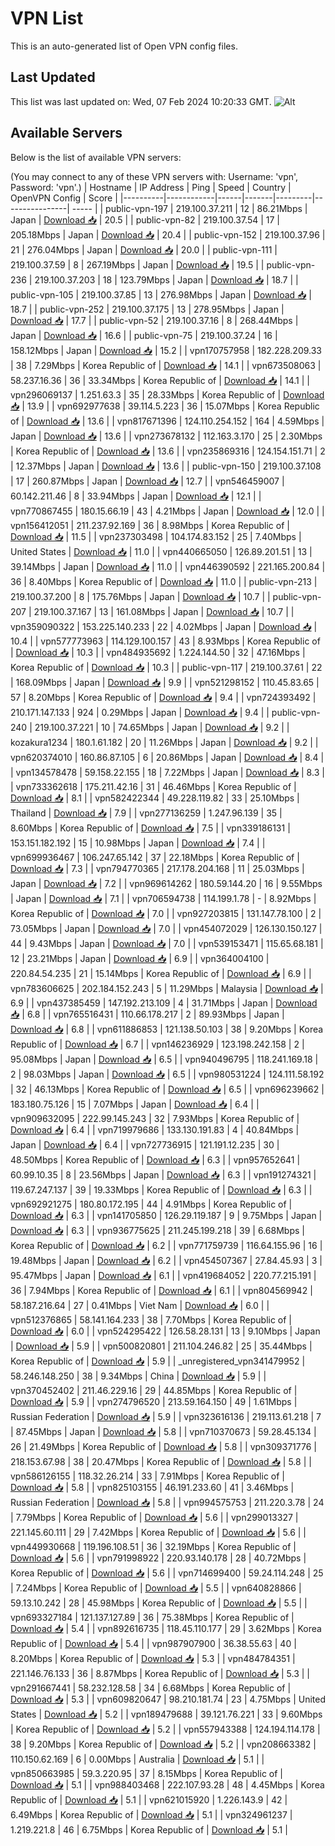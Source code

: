 # VPN List

This is an auto-generated list of Open VPN config files.

## Last Updated

This list was last updated on: Wed, 07 Feb 2024 10:20:33 GMT.
![Alt](https://repobeats.axiom.co/api/embed/186b98318ef1479477931607c1ad7d823f12451f.svg "Repobeats analytics image")

## Available Servers

Below is the list of available VPN servers:

(You may connect to any of these VPN servers with: Username: 'vpn', Password: 'vpn'.)
| Hostname | IP Address | Ping | Speed | Country | OpenVPN Config | Score |
|----------|------------|------|-------|---------|----------------| ----- |
| public-vpn-197 | 219.100.37.211 | 12 | 86.21Mbps | Japan | [Download 📥](./configs/server_0_JP.ovpn) | 20.5 |
| public-vpn-82 | 219.100.37.54 | 17 | 205.18Mbps | Japan | [Download 📥](./configs/server_1_JP.ovpn) | 20.4 |
| public-vpn-152 | 219.100.37.96 | 21 | 276.04Mbps | Japan | [Download 📥](./configs/server_2_JP.ovpn) | 20.0 |
| public-vpn-111 | 219.100.37.59 | 8 | 267.19Mbps | Japan | [Download 📥](./configs/server_3_JP.ovpn) | 19.5 |
| public-vpn-236 | 219.100.37.203 | 18 | 123.79Mbps | Japan | [Download 📥](./configs/server_4_JP.ovpn) | 18.7 |
| public-vpn-105 | 219.100.37.85 | 13 | 276.98Mbps | Japan | [Download 📥](./configs/server_5_JP.ovpn) | 18.7 |
| public-vpn-252 | 219.100.37.175 | 13 | 278.95Mbps | Japan | [Download 📥](./configs/server_6_JP.ovpn) | 17.7 |
| public-vpn-52 | 219.100.37.16 | 8 | 268.44Mbps | Japan | [Download 📥](./configs/server_7_JP.ovpn) | 16.6 |
| public-vpn-75 | 219.100.37.24 | 16 | 158.12Mbps | Japan | [Download 📥](./configs/server_8_JP.ovpn) | 15.2 |
| vpn170757958 | 182.228.209.33 | 38 | 7.29Mbps | Korea Republic of | [Download 📥](./configs/server_9_KR.ovpn) | 14.1 |
| vpn673508063 | 58.237.16.36 | 36 | 33.34Mbps | Korea Republic of | [Download 📥](./configs/server_10_KR.ovpn) | 14.1 |
| vpn296069137 | 1.251.63.3 | 35 | 28.33Mbps | Korea Republic of | [Download 📥](./configs/server_11_KR.ovpn) | 13.9 |
| vpn692977638 | 39.114.5.223 | 36 | 15.07Mbps | Korea Republic of | [Download 📥](./configs/server_12_KR.ovpn) | 13.6 |
| vpn817671396 | 124.110.254.152 | 164 | 4.59Mbps | Japan | [Download 📥](./configs/server_13_JP.ovpn) | 13.6 |
| vpn273678132 | 112.163.3.170 | 25 | 2.30Mbps | Korea Republic of | [Download 📥](./configs/server_14_KR.ovpn) | 13.6 |
| vpn235869316 | 124.154.151.71 | 2 | 12.37Mbps | Japan | [Download 📥](./configs/server_15_JP.ovpn) | 13.6 |
| public-vpn-150 | 219.100.37.108 | 17 | 260.87Mbps | Japan | [Download 📥](./configs/server_16_JP.ovpn) | 12.7 |
| vpn546459007 | 60.142.211.46 | 8 | 33.94Mbps | Japan | [Download 📥](./configs/server_17_JP.ovpn) | 12.1 |
| vpn770867455 | 180.15.66.19 | 43 | 4.21Mbps | Japan | [Download 📥](./configs/server_18_JP.ovpn) | 12.0 |
| vpn156412051 | 211.237.92.169 | 36 | 8.98Mbps | Korea Republic of | [Download 📥](./configs/server_19_KR.ovpn) | 11.5 |
| vpn237303498 | 104.174.83.152 | 25 | 7.40Mbps | United States | [Download 📥](./configs/server_20_US.ovpn) | 11.0 |
| vpn440665050 | 126.89.201.51 | 13 | 39.14Mbps | Japan | [Download 📥](./configs/server_21_JP.ovpn) | 11.0 |
| vpn446390592 | 221.165.200.84 | 36 | 8.40Mbps | Korea Republic of | [Download 📥](./configs/server_22_KR.ovpn) | 11.0 |
| public-vpn-213 | 219.100.37.200 | 8 | 175.76Mbps | Japan | [Download 📥](./configs/server_23_JP.ovpn) | 10.7 |
| public-vpn-207 | 219.100.37.167 | 13 | 161.08Mbps | Japan | [Download 📥](./configs/server_24_JP.ovpn) | 10.7 |
| vpn359090322 | 153.225.140.233 | 22 | 4.02Mbps | Japan | [Download 📥](./configs/server_25_JP.ovpn) | 10.4 |
| vpn577773963 | 114.129.100.157 | 43 | 8.93Mbps | Korea Republic of | [Download 📥](./configs/server_26_KR.ovpn) | 10.3 |
| vpn484935692 | 1.224.144.50 | 32 | 47.16Mbps | Korea Republic of | [Download 📥](./configs/server_27_KR.ovpn) | 10.3 |
| public-vpn-117 | 219.100.37.61 | 22 | 168.09Mbps | Japan | [Download 📥](./configs/server_28_JP.ovpn) | 9.9 |
| vpn521298152 | 110.45.83.65 | 57 | 8.20Mbps | Korea Republic of | [Download 📥](./configs/server_29_KR.ovpn) | 9.4 |
| vpn724393492 | 210.171.147.133 | 924 | 0.29Mbps | Japan | [Download 📥](./configs/server_30_JP.ovpn) | 9.4 |
| public-vpn-240 | 219.100.37.221 | 10 | 74.65Mbps | Japan | [Download 📥](./configs/server_31_JP.ovpn) | 9.2 |
| kozakura1234 | 180.1.61.182 | 20 | 11.26Mbps | Japan | [Download 📥](./configs/server_32_JP.ovpn) | 9.2 |
| vpn620374010 | 160.86.87.105 | 6 | 20.86Mbps | Japan | [Download 📥](./configs/server_33_JP.ovpn) | 8.4 |
| vpn134578478 | 59.158.22.155 | 18 | 7.22Mbps | Japan | [Download 📥](./configs/server_34_JP.ovpn) | 8.3 |
| vpn733362618 | 175.211.42.16 | 31 | 46.46Mbps | Korea Republic of | [Download 📥](./configs/server_35_KR.ovpn) | 8.1 |
| vpn582422344 | 49.228.119.82 | 33 | 25.10Mbps | Thailand | [Download 📥](./configs/server_36_TH.ovpn) | 7.9 |
| vpn277136259 | 1.247.96.139 | 35 | 8.60Mbps | Korea Republic of | [Download 📥](./configs/server_37_KR.ovpn) | 7.5 |
| vpn339186131 | 153.151.182.192 | 15 | 10.98Mbps | Japan | [Download 📥](./configs/server_38_JP.ovpn) | 7.4 |
| vpn699936467 | 106.247.65.142 | 37 | 22.18Mbps | Korea Republic of | [Download 📥](./configs/server_39_KR.ovpn) | 7.3 |
| vpn794770365 | 217.178.204.168 | 11 | 25.03Mbps | Japan | [Download 📥](./configs/server_40_JP.ovpn) | 7.2 |
| vpn969614262 | 180.59.144.20 | 16 | 9.55Mbps | Japan | [Download 📥](./configs/server_41_JP.ovpn) | 7.1 |
| vpn706594738 | 114.199.1.78 | - | 8.92Mbps | Korea Republic of | [Download 📥](./configs/server_42_KR.ovpn) | 7.0 |
| vpn927203815 | 131.147.78.100 | 2 | 73.05Mbps | Japan | [Download 📥](./configs/server_43_JP.ovpn) | 7.0 |
| vpn454072029 | 126.130.150.127 | 44 | 9.43Mbps | Japan | [Download 📥](./configs/server_44_JP.ovpn) | 7.0 |
| vpn539153471 | 115.65.68.181 | 12 | 23.21Mbps | Japan | [Download 📥](./configs/server_45_JP.ovpn) | 6.9 |
| vpn364004100 | 220.84.54.235 | 21 | 15.14Mbps | Korea Republic of | [Download 📥](./configs/server_46_KR.ovpn) | 6.9 |
| vpn783606625 | 202.184.152.243 | 5 | 11.29Mbps | Malaysia | [Download 📥](./configs/server_47_MY.ovpn) | 6.9 |
| vpn437385459 | 147.192.213.109 | 4 | 31.71Mbps | Japan | [Download 📥](./configs/server_48_JP.ovpn) | 6.8 |
| vpn765516431 | 110.66.178.217 | 2 | 89.93Mbps | Japan | [Download 📥](./configs/server_49_JP.ovpn) | 6.8 |
| vpn611886853 | 121.138.50.103 | 38 | 9.20Mbps | Korea Republic of | [Download 📥](./configs/server_50_KR.ovpn) | 6.7 |
| vpn146236929 | 123.198.242.158 | 2 | 95.08Mbps | Japan | [Download 📥](./configs/server_51_JP.ovpn) | 6.5 |
| vpn940496795 | 118.241.169.18 | 2 | 98.03Mbps | Japan | [Download 📥](./configs/server_52_JP.ovpn) | 6.5 |
| vpn980531224 | 124.111.58.192 | 32 | 46.13Mbps | Korea Republic of | [Download 📥](./configs/server_53_KR.ovpn) | 6.5 |
| vpn696239662 | 183.180.75.126 | 15 | 7.07Mbps | Japan | [Download 📥](./configs/server_54_JP.ovpn) | 6.4 |
| vpn909632095 | 222.99.145.243 | 32 | 7.93Mbps | Korea Republic of | [Download 📥](./configs/server_55_KR.ovpn) | 6.4 |
| vpn719979686 | 133.130.191.83 | 4 | 40.84Mbps | Japan | [Download 📥](./configs/server_56_JP.ovpn) | 6.4 |
| vpn727736915 | 121.191.12.235 | 30 | 48.50Mbps | Korea Republic of | [Download 📥](./configs/server_57_KR.ovpn) | 6.3 |
| vpn957652641 | 60.99.10.35 | 8 | 23.56Mbps | Japan | [Download 📥](./configs/server_58_JP.ovpn) | 6.3 |
| vpn191274321 | 119.67.247.137 | 39 | 19.33Mbps | Korea Republic of | [Download 📥](./configs/server_59_KR.ovpn) | 6.3 |
| vpn692921275 | 180.80.172.195 | 44 | 4.91Mbps | Korea Republic of | [Download 📥](./configs/server_60_KR.ovpn) | 6.3 |
| vpn141705850 | 126.29.119.187 | 9 | 9.75Mbps | Japan | [Download 📥](./configs/server_61_JP.ovpn) | 6.3 |
| vpn936775625 | 211.245.199.218 | 39 | 6.68Mbps | Korea Republic of | [Download 📥](./configs/server_62_KR.ovpn) | 6.2 |
| vpn771759739 | 116.64.155.96 | 16 | 19.48Mbps | Japan | [Download 📥](./configs/server_63_JP.ovpn) | 6.2 |
| vpn454507367 | 27.84.45.93 | 3 | 95.47Mbps | Japan | [Download 📥](./configs/server_64_JP.ovpn) | 6.1 |
| vpn419684052 | 220.77.215.191 | 36 | 7.94Mbps | Korea Republic of | [Download 📥](./configs/server_65_KR.ovpn) | 6.1 |
| vpn804569942 | 58.187.216.64 | 27 | 0.41Mbps | Viet Nam | [Download 📥](./configs/server_66_VN.ovpn) | 6.0 |
| vpn512376865 | 58.141.164.233 | 38 | 7.70Mbps | Korea Republic of | [Download 📥](./configs/server_67_KR.ovpn) | 6.0 |
| vpn524295422 | 126.58.28.131 | 13 | 9.10Mbps | Japan | [Download 📥](./configs/server_68_JP.ovpn) | 5.9 |
| vpn500820801 | 211.104.246.82 | 25 | 35.44Mbps | Korea Republic of | [Download 📥](./configs/server_69_KR.ovpn) | 5.9 |
| _unregistered_vpn341479952 | 58.246.148.250 | 38 | 9.34Mbps | China | [Download 📥](./configs/server_70_CN.ovpn) | 5.9 |
| vpn370452402 | 211.46.229.16 | 29 | 44.85Mbps | Korea Republic of | [Download 📥](./configs/server_71_KR.ovpn) | 5.9 |
| vpn274796520 | 213.59.164.150 | 49 | 1.61Mbps | Russian Federation | [Download 📥](./configs/server_72_RU.ovpn) | 5.9 |
| vpn323616136 | 219.113.61.218 | 7 | 87.45Mbps | Japan | [Download 📥](./configs/server_73_JP.ovpn) | 5.8 |
| vpn710370673 | 59.28.45.134 | 26 | 21.49Mbps | Korea Republic of | [Download 📥](./configs/server_74_KR.ovpn) | 5.8 |
| vpn309371776 | 218.153.67.98 | 38 | 20.47Mbps | Korea Republic of | [Download 📥](./configs/server_75_KR.ovpn) | 5.8 |
| vpn586126155 | 118.32.26.214 | 33 | 7.91Mbps | Korea Republic of | [Download 📥](./configs/server_76_KR.ovpn) | 5.8 |
| vpn825103155 | 46.191.233.60 | 41 | 3.46Mbps | Russian Federation | [Download 📥](./configs/server_77_RU.ovpn) | 5.8 |
| vpn994575753 | 211.220.3.78 | 24 | 7.79Mbps | Korea Republic of | [Download 📥](./configs/server_78_KR.ovpn) | 5.6 |
| vpn299013327 | 221.145.60.111 | 29 | 7.42Mbps | Korea Republic of | [Download 📥](./configs/server_79_KR.ovpn) | 5.6 |
| vpn449930668 | 119.196.108.51 | 36 | 32.19Mbps | Korea Republic of | [Download 📥](./configs/server_80_KR.ovpn) | 5.6 |
| vpn791998922 | 220.93.140.178 | 28 | 40.72Mbps | Korea Republic of | [Download 📥](./configs/server_81_KR.ovpn) | 5.6 |
| vpn714699400 | 59.24.114.248 | 25 | 7.24Mbps | Korea Republic of | [Download 📥](./configs/server_82_KR.ovpn) | 5.5 |
| vpn640828866 | 59.13.10.242 | 28 | 45.98Mbps | Korea Republic of | [Download 📥](./configs/server_83_KR.ovpn) | 5.5 |
| vpn693327184 | 121.137.127.89 | 36 | 75.38Mbps | Korea Republic of | [Download 📥](./configs/server_84_KR.ovpn) | 5.4 |
| vpn892616735 | 118.45.110.177 | 29 | 3.62Mbps | Korea Republic of | [Download 📥](./configs/server_85_KR.ovpn) | 5.4 |
| vpn987907900 | 36.38.55.63 | 40 | 8.20Mbps | Korea Republic of | [Download 📥](./configs/server_86_KR.ovpn) | 5.3 |
| vpn484784351 | 221.146.76.133 | 36 | 8.87Mbps | Korea Republic of | [Download 📥](./configs/server_87_KR.ovpn) | 5.3 |
| vpn291667441 | 58.232.128.58 | 34 | 6.68Mbps | Korea Republic of | [Download 📥](./configs/server_88_KR.ovpn) | 5.3 |
| vpn609820647 | 98.210.181.74 | 23 | 4.75Mbps | United States | [Download 📥](./configs/server_89_US.ovpn) | 5.2 |
| vpn189479688 | 39.121.76.221 | 33 | 9.60Mbps | Korea Republic of | [Download 📥](./configs/server_90_KR.ovpn) | 5.2 |
| vpn557943388 | 124.194.114.178 | 38 | 9.20Mbps | Korea Republic of | [Download 📥](./configs/server_91_KR.ovpn) | 5.2 |
| vpn208663382 | 110.150.62.169 | 6 | 0.00Mbps | Australia | [Download 📥](./configs/server_92_AU.ovpn) | 5.1 |
| vpn850663985 | 59.3.220.95 | 37 | 8.15Mbps | Korea Republic of | [Download 📥](./configs/server_93_KR.ovpn) | 5.1 |
| vpn988403468 | 222.107.93.28 | 48 | 4.45Mbps | Korea Republic of | [Download 📥](./configs/server_94_KR.ovpn) | 5.1 |
| vpn621015920 | 1.226.143.9 | 42 | 6.49Mbps | Korea Republic of | [Download 📥](./configs/server_95_KR.ovpn) | 5.1 |
| vpn324961237 | 1.219.221.8 | 46 | 6.75Mbps | Korea Republic of | [Download 📥](./configs/server_96_KR.ovpn) | 5.1 |

